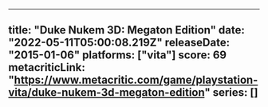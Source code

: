 
---
title: "Duke Nukem 3D: Megaton Edition"
date: "2022-05-11T05:00:08.219Z"
releaseDate: "2015-01-06"
platforms: ["vita"]
score: 69
metacriticLink: "https://www.metacritic.com/game/playstation-vita/duke-nukem-3d-megaton-edition"
series: []
---
